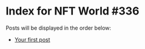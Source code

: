 # Index for NFT World #336
Posts will be displayed in the order below:

- [Your first post](./001-first.md)

